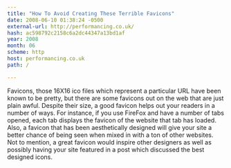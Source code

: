 ```yaml
---
title: "How To Avoid Creating These Terrible Favicons"
date: 2008-06-10 01:38:24 -0500
external-url: http://performancing.co.uk/
hash: ac598792c2158c6a2dc44347a13bd1af
year: 2008
month: 06
scheme: http
host: performancing.co.uk
path: /

---
```


Favicons, those 16X16 ico files which represent a particular URL have been known to be pretty, but there are some favicons out on the web that are just plain awful. Despite their size, a good favicon helps out your readers in a number of ways. For instance, if you use FireFox and have a number of tabs opened, each tab displays the favicon of the website that tab has loaded. Also, a favicon that has been aesthetically designed will give your site a better chance of being seen when mixed in with a ton of other websites. Not to mention, a great favicon would inspire other designers as well as possibly having your site featured in a post which discussed the best designed icons.
